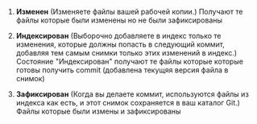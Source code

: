 
1) **Изменен** 
   (Изменяете файлы вашей рабочей копии.)
   Получают те файлы которые были изменены но не были зафиксированы
   
2) **Индексирован**
   (Выборочно добавляете в индекс только те изменения, которые должны попасть в следующий коммит, добавляя тем самым снимки только этих изменений в индекс.)
   Состояние "Индексирован" получают те файлы которые которые готовы получить commit (добавлена текущяя версия файла в снимок)
   
3) **Зафиксирован**
   (Когда вы делаете коммит, используются файлы из индекса как есть, и этот снимок сохраняется в ваш каталог Git.)
   Файлы которые были измены и зафиксированы